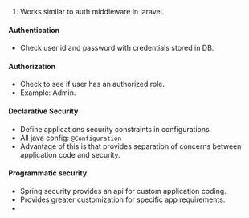 1. Works similar to auth middleware in laravel.
#### Authentication
- Check user id and password with credentials stored in DB.
#### Authorization
- Check to see if user has an authorized role.
- Example: Admin.
#### Declarative Security
- Define applications security constraints in configurations.
- All java config: `@Configuration`
- Advantage of this is that provides separation of concerns between application code and security.
#### Programmatic security
- Spring security provides an api for custom application coding. 
- Provides greater customization for specific app requirements.
- 

